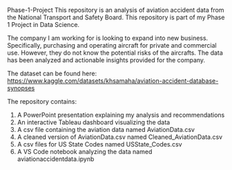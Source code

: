 Phase-1-Project
This repository is an analysis of aviation accident data from the National Transport and Safety Board.
This repository is part of my Phase 1 Project in Data Science.

The company I am working for is looking to expand into new business. Specifically, purchasing and operating aircraft for private and commercial use. However, they do not know the potential risks of the aircrafts.
The data has been analyzed and actionable insights provided for the company.

The dataset can be found here: https://www.kaggle.com/datasets/khsamaha/aviation-accident-database-synopses

The repository contains:
1. A PowerPoint presentation explaining my analysis and recommendations
2. An interactive Tableau dashboard visualizing the data
3. A csv file containing the aviation data named AviationData.csv
4. A cleaned version of AviationData.csv named Cleaned_AviationData.csv
5. A csv files for US State Codes named USState_Codes.csv
6. A VS Code notebook analyzing the data named aviationaccidentdata.ipynb

